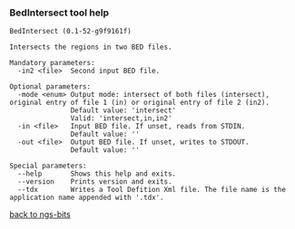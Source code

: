 ### BedIntersect tool help
	BedIntersect (0.1-52-g9f9161f)
	
	Intersects the regions in two BED files.
	
	Mandatory parameters:
	  -in2 <file>  Second input BED file.
	
	Optional parameters:
	  -mode <enum> Output mode: intersect of both files (intersect), original entry of file 1 (in) or original entry of file 2 (in2).
	               Default value: 'intersect'
	               Valid: 'intersect,in,in2'
	  -in <file>   Input BED file. If unset, reads from STDIN.
	               Default value: ''
	  -out <file>  Output BED file. If unset, writes to STDOUT.
	               Default value: ''
	
	Special parameters:
	  --help       Shows this help and exits.
	  --version    Prints version and exits.
	  --tdx        Writes a Tool Defition Xml file. The file name is the application name appended with '.tdx'.
	
[back to ngs-bits](https://github.com/marc-sturm/ngs-bits)